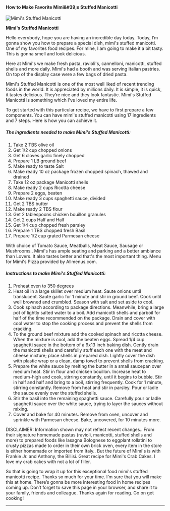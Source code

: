             

#### How to Make Favorite Mimi&amp;#39;s Stuffed Manicotti

![Mimi's Stuffed Manicotti](https://img-global.cpcdn.com/recipes/5832635373846528/751x532cq70/mimis-stuffed-manicotti-recipe-main-photo.jpg)

**Mimi's Stuffed Manicotti**

Hello everybody, hope you are having an incredible day today. Today, I’m gonna show you how to prepare a special dish, mimi's stuffed manicotti. One of my favorites food recipes. For mine, I am going to make it a bit tasty. This is gonna smell and look delicious.

Here at Mimi's we make fresh pasta, ravioli's, cannelloni, manicotti, stuffed shells and more daily. Mimi's had a booth and was serving Italian pastries. On top of the display case were a few bags of dried pasta.

Mimi's Stuffed Manicotti is one of the most well liked of recent trending foods in the world. It is appreciated by millions daily. It is simple, it is quick, it tastes delicious. They’re nice and they look fantastic. Mimi's Stuffed Manicotti is something which I’ve loved my entire life.

To get started with this particular recipe, we have to first prepare a few components. You can have mimi's stuffed manicotti using 17 ingredients and 7 steps. Here is how you can achieve it.

##### The ingredients needed to make Mimi's Stuffed Manicotti:

1.  Take 2 TBS olive oil
2.  Get 1/2 cup chopped onions
3.  Get 6 cloves garlic finely chopped
4.  Prepare 1 LB ground beef
5.  Make ready to taste Salt
6.  Make ready 10 oz package frozen chopped spinach, thawed and drained
7.  Take 12 oz package Manicotti shells
8.  Make ready 2 cups Ricotta cheese
9.  Prepare 2 eggs, beaten
10.  Make ready 3 cups spaghetti sauce, divided
11.  Get 2 TBS butter
12.  Make ready 2 TBS flour
13.  Get 2 tablespoons chicken bouillon granules
14.  Get 2 cups Half and Half
15.  Get 1/4 cup chopped fresh parsley
16.  Prepare 1 TBS chopped fresh Basil
17.  Prepare 1/2 cup grated Parmesan cheese

With choice of Tomato Sauce, Meatballs, Meat Sauce, Sausage or Mushrooms.. Mimi's has ample seating and parking and a better ambiance than Lovers. It also tastes better and that's the most important thing. Menu for Mimi's Pizza provided by Allmenus.com.

##### Instructions to make Mimi's Stuffed Manicotti:

1.  Preheat oven to 350 degrees
2.  Heat oil in a large skillet over medium heat. Saute onions until translucent. Saute garlic for 1 minute and stir in ground beef. Cook until well browned and crumbled. Season with salt and set aside to cool.
3.  Cook spinach according to package directions. Meanwhile, bring a large pot of lightly salted water to a boil. Add manicotti shells and parboil for half of the time recommended on the package. Drain and cover with cool water to stop the cooking process and prevent the shells from cracking.
4.  To the ground beef mixture add the cooked spinach and ricotta cheese. When the mixture is cool, add the beaten eggs. Spread 1/4 cup spaghetti sauce in the bottom of a 9x13 inch baking dish. Gently drain the manicotti shells and carefully stuff each one with the meat and cheese mixture; place shells in prepared dish. Lightly cover the dish with plastic wrap or a clean, damp towel to prevent shells from cracking.
5.  Prepare the white sauce by melting the butter in a small saucepan over medium heat. Stir in flour and chicken bouillon. Increase heat to medium-high and cook, stirring constantly, until it begins to bubble. Stir in half and half and bring to a boil, stirring frequently. Cook for 1 minute, stirring constantly. Remove from heat and stir in parsley. Pour or ladle the sauce evenly over the stuffed shells.
6.  Stir the basil into the remaining spaghetti sauce. Carefully pour or ladle spaghetti sauce over the white sauce, trying to layer the sauces without mixing.
7.  Cover and bake for 40 minutes. Remove from oven, uncover and sprinkle with Parmesan cheese. Bake, uncovered, for 10 minutes more.

DISCLAIMER: Information shown may not reflect recent changes.. From their signature homemade pastas (ravioli, manicotti, stuffed shells and more) to prepared foods like lasagna Bolognese to eggplant rollatini to crusty pizzas made to order in their own brick oven, every item in the store is either homemade or imported from Italy.. But the future of Mimi's is with Frankie Jr. and Anthony, the Billisi. Great recipe for Mimi's Crab Cakes. I love my crab cakes with not a lot of filler.

So that is going to wrap it up for this exceptional food mimi's stuffed manicotti recipe. Thanks so much for your time. I’m sure that you will make this at home. There’s gonna be more interesting food in home recipes coming up. Don’t forget to save this page in your browser, and share it to your family, friends and colleague. Thanks again for reading. Go on get cooking!

* * *